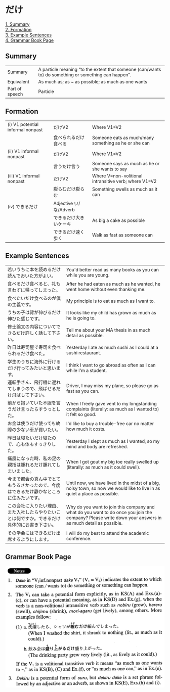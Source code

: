 # だけ

[1. Summary](#summary)<br>
[2. Formation](#formation)<br>
[3. Example Sentences](#example-sentences)<br>
[4. Grammar Book Page](#grammar-book-page)<br>


## Summary

<table><tr>   <td>Summary</td>   <td>A particle meaning “to the extent that someone (can/wants to) do something or something can happen”.</td></tr><tr>   <td>Equivalent</td>   <td>As much as; as ~ as possible; as much as one wants</td></tr><tr>   <td>Part of speech</td>   <td>Particle</td></tr></table>

## Formation

<table class="table"><tbody><tr class="tr head"><td class="td"><span class="numbers">(i)</span> <span class="bold">V1 potential informal nonpast</span></td><td class="td"><span class="concept">だけ</span><span>V2</span></td><td class="td"><span>Where V1=V2</span></td></tr><tr class="tr"><td class="td"></td><td class="td"><span>食べられる</span><span class="concept">だけ</span><span>食べる</span></td><td class="td"><span>Someone eats as much/many something as he or she can</span></td></tr><tr class="tr head"><td class="td"><span class="numbers">(ii)</span> <span class="bold">V1 informal nonpast</span></td><td class="td"><span class="concept">だけ</span><span>V2</span></td><td class="td"><span>Where V1=V2</span></td></tr><tr class="tr"><td class="td"></td><td class="td"><span>言う</span><span class="concept">だけ</span><span>言う</span></td><td class="td"><span>Someone says as much as he or she wants to say</span></td></tr><tr class="tr head"><td class="td"><span class="numbers">(iii)</span> <span class="bold">V1 informal nonpast</span></td><td class="td"><span class="concept">だけ</span><span>V2</span></td><td class="td"><span>Where V=non-volitional intransitive verb; where V1=V2</span></td></tr><tr class="tr"><td class="td"></td><td class="td"><span>膨らむ</span><span class="concept">だけ</span><span>膨らむ</span></td><td class="td"><span>Something swells as much as it can</span></td></tr><tr class="tr head"><td class="td"><span class="numbers">(iv)</span> <span class="bold">できる</span><span class="concept">だけ</span></td><td class="td"><span>Adjective い/な/Adverb</span><span class="concept"></span></td><td class="td"></td></tr><tr class="tr"><td class="td"></td><td class="td"><span>できる</span><span class="concept">だけ</span><span>大きいケーキ</span></td><td class="td"><span>As big a cake as possible</span></td></tr><tr class="tr"><td class="td"></td><td class="td"><span>できる</span><span class="concept">だけ</span><span>速く歩く</span></td><td class="td"><span>Walk as fast as someone can</span></td></tr></tbody></table>

## Example Sentences

<table><tr>   <td>若いうちに本を読めるだけ読んでおいた方がよい。</td>   <td>You'd better read as many books as you can while you are young.</td></tr><tr>   <td>食べるだけ食べると、礼も言わずに帰ってしまった。</td>   <td>After he had eaten as much as he wanted, he went home without even thanking me.</td></tr><tr>   <td>食べたいだけ食べるのが僕の主義です。</td>   <td>My principle is to eat as much as I want to.</td></tr><tr>   <td>うちの子は背が伸びるだけ伸びた感じです。</td>   <td>It looks like my child has grown as much as he is going to.</td></tr><tr>   <td>修士論文の内容についてできるだけ詳しく話して下さい。</td>   <td>Tell me about your MA thesis in as much detail as possible.</td></tr><tr>   <td>昨日は寿司屋で寿司を食べられるだけ食べた。</td>   <td>Yesterday I ate as much sushi as I could at a sushi restaurant.</td></tr><tr>   <td>学生のうちに海外に行けるだけ行ってみたいと思います。</td>   <td>I think I want to go abroad as often as I can while I'm a student.</td></tr><tr>   <td>運転手さん、飛行機に遅れてしまうので、飛ばせるだけ飛ばして下さい。</td>   <td>Driver, I may miss my plane, so please go as fast as you can.</td></tr><tr>   <td>前から抱いていた不服を言うだけ言ったらすうっとした。</td>   <td>When I freely gave vent to my longstanding complaints (literally: as much as I wanted to) it felt so good.</td></tr><tr>   <td>お金は使うだけ使っても故障の少ない車が買いたい。</td>   <td>I'd like to buy a trouble-free car no matter how much it costs.</td></tr><tr>   <td>昨日は寝たいだけ寝たので、心も体もすっきりした。</td>   <td>Yesterday I slept as much as I wanted, so my mind and body are refreshed.</td></tr><tr>   <td>痛風になった時、私の足の親指は腫れるだけ腫れてしまいました。</td>   <td>When I got gout my big toe really swelled up (literally: as much as it could swell).</td></tr><tr>   <td>今まで都会の真ん中でとてもうるさかったので、今度はできるだけ静かなところに住みたいです。</td>   <td>Until now, we have lived in the midst of a big, noisy town, so now we would like to live in as quiet a place as possible.</td></tr><tr>   <td>この会社に入りたい理由、また入社したらやりたいことは何ですか。できるだけ具体的にお書き下さい。</td>   <td>Why do you want to join this company and what do you want to do once you join the company? Please write down your answers in as much detail as possible.</td></tr><tr>   <td>その学会にはできるだけ出席するようにします。</td>   <td>I will do my best to attend the academic conference.</td></tr></table>

## Grammar Book Page

![](../img/Advancedだけ.png)

